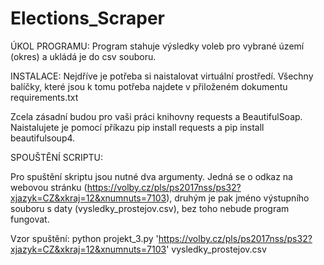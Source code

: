 # Elections_Scraper

ÚKOL PROGRAMU:
Program stahuje výsledky voleb pro vybrané území (okres) a ukládá je do csv souboru.

INSTALACE:
Nejdříve je potřeba si naistalovat virtuální prostředí. Všechny balíčky, které jsou k tomu potřeba najdete v přiloženém dokumentu requirements.txt

Zcela zásadní budou pro vaši práci knihovny requests a BeautifulSoap. Naistalujete je pomocí příkazu pip install requests a pip install beautifulsoup4.

SPOUŠTĚNÍ SCRIPTU: 

Pro spuštění skriptu jsou nutné dva argumenty. Jedná se o odkaz na webovou stránku (https://volby.cz/pls/ps2017nss/ps32?xjazyk=CZ&xkraj=12&xnumnuts=7103), druhým je pak jméno výstupního souboru s daty (vysledky_prostejov.csv), bez toho nebude program fungovat.

Vzor spuštění: python projekt_3.py 'https://volby.cz/pls/ps2017nss/ps32?xjazyk=CZ&xkraj=12&xnumnuts=7103' vysledky_prostejov.csv



